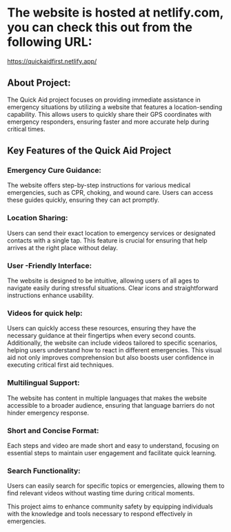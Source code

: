 # The website is hosted at netlify.com, you can check this out from the following URL:
https://quickaidfirst.netlify.app/

## About Project:
The Quick Aid project focuses on providing immediate assistance in emergency situations by utilizing a website that features a location-sending capability. This allows users to quickly share their GPS coordinates with emergency responders, ensuring faster and more accurate help during critical times.

## Key Features of the Quick Aid Project

### Emergency Cure Guidance: 
The website offers step-by-step instructions for various medical emergencies, such as CPR, choking, and wound care. Users can access these guides quickly, ensuring they can act promptly.

### Location Sharing: 
Users can send their exact location to emergency services or designated contacts with a single tap. This feature is crucial for ensuring that help arrives at the right place without delay.

### User -Friendly Interface: 
The website is designed to be intuitive, allowing users of all ages to navigate easily during stressful situations. Clear icons and straightforward instructions enhance usability.

### Videos for quick help: 
Users can quickly access these resources, ensuring they have the necessary guidance at their fingertips when every second counts. Additionally, the website can include videos tailored to specific scenarios, helping users understand how to react in different emergencies. This visual aid not only improves comprehension but also boosts user confidence in executing critical first aid techniques.

### Multilingual Support: 
The website has content in multiple languages that makes the website accessible to a broader audience, ensuring that language barriers do not hinder emergency response.

### Short and Concise Format: 
Each steps and video are made short and easy to understand, focusing on essential steps to maintain user engagement and facilitate quick learning.

### Search Functionality: 
Users can easily search for specific topics or emergencies, allowing them to find relevant videos without wasting time during critical moments.


This project aims to enhance community safety by equipping individuals with the knowledge and tools necessary to respond effectively in emergencies.
